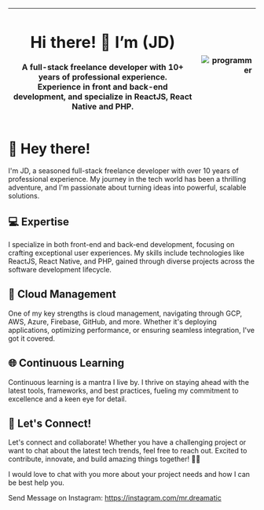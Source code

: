 
| <h1>Hi there! 👋 I’m (JD)</h1><p>A full-stack freelance developer with 10+ years of professional experience.<br />Experience in front and back-end development, and specialize in ReactJS, React Native and PHP.</p> | <p align="right"><img src="https://media.tenor.com/2uyENRmiUt0AAAAC/coding.gif" alt="programmer"></p> |
| --- | --- |

# 👋 Hey there!

I'm JD, a seasoned full-stack freelance developer with over 10 years of professional experience. My journey in the tech world has been a thrilling adventure, and I'm passionate about turning ideas into powerful, scalable solutions.

## 💻 Expertise

I specialize in both front-end and back-end development, focusing on crafting exceptional user experiences. My skills include technologies like ReactJS, React Native, and PHP, gained through diverse projects across the software development lifecycle.

## 🚀 Cloud Management

One of my key strengths is cloud management, navigating through GCP, AWS, Azure, Firebase, GitHub, and more. Whether it's deploying applications, optimizing performance, or ensuring seamless integration, I've got it covered.

## 🌐 Continuous Learning

Continuous learning is a mantra I live by. I thrive on staying ahead with the latest tools, frameworks, and best practices, fueling my commitment to excellence and a keen eye for detail.

## 🌟 Let's Connect!

Let's connect and collaborate! Whether you have a challenging project or want to chat about the latest tech trends, feel free to reach out. Excited to contribute, innovate, and build amazing things together! 🚀✨


I would love to chat with you more about your project needs and how I can be best help you.

Send Message on Instagram: https://instagram.com/mr.dreamatic








